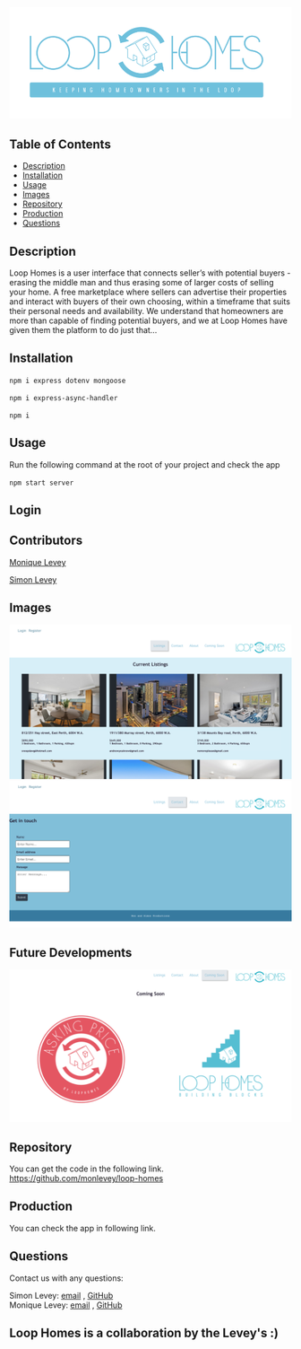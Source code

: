 ![ReadmeLoop](./src/components/images/ReadmeLoop.png)
## Table of Contents

- [Description](#description)
- [Installation](#installation)
- [Usage](#usage)
- [Images](#images)
- [Repository](#repository)
- [Production](#production)
- [Questions](#questions)

## Description

Loop Homes is a user interface that connects seller’s with potential buyers - erasing the middle man and thus erasing some of larger costs of selling your home. A free marketplace where sellers can advertise their properties and interact with buyers of their own choosing, within a timeframe that suits their personal needs and availability. We understand that homeowners are more than capable of finding potential buyers, and we at Loop Homes have given them the platform to do just that…



## Installation

`npm i express dotenv mongoose`

`npm i express-async-handler`

`npm i`

## Usage

Run the following command at the root of your project and check the app

`npm start server`

## Login



## Contributors

[Monique Levey](https://github.com/monlevey)

[Simon Levey](https://github.com/lev8947)

## Images

![ListingsFin](./src/components/images/ListingsFin.png)
![ContactPage](./src/components/images/ContactPage.png)


## Future Developments


![ComingSoon](./src/components/images/ComingSoon.png)


## Repository

You can get the code in the following link. https://github.com/monlevey/loop-homes
## Production

You can check the app in following link. 


## Questions

Contact us with any questions: 

Simon Levey: [email](lev_47@hotmail.com) , [GitHub](https://github.com/lev8947)<br />
Monique Levey: [email](mon_beetle@hotmail.com) , [GitHub](https://github.com/monlevey)<br />

## Loop Homes is a collaboration by the Levey's :)